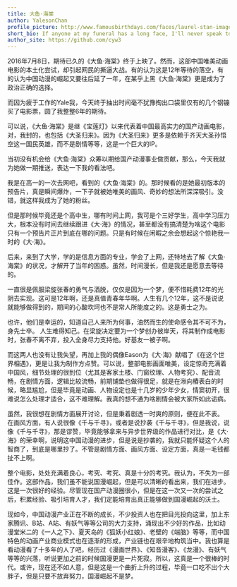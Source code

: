 ```yaml
---
title: 大鱼·海棠
author: YalesonChan
profile_picture: http://www.famousbirthdays.com/faces/laurel-stan-image.jpg
short_bio: If anyone at my funeral has a long face, I'll never speak to him again.
author_site: https://github.com/cyw3
---
```


2016年7月8日，期待已久的《大鱼·海棠》终于上映了。然而，这部中国唯美动画电影的本土化尝试，却引起网民的撕逼大战。有的认为这是12年等待的落空，有的认为中国动漫的崛起又要往后延了一年，在某乎上黑《大鱼·海棠》更是成为了政治正确的选择。

而因为疲于工作的Yale我，今天终于抽出时间毫不犹豫掏出口袋里仅有的几个钢镚买了电影票，圆了我整整6年的期待。

可以说，《大鱼·海棠》是继《宝莲灯》以来代表着中国最高实力的国产动画电影，对，我封的，也包括《大圣归来》。因为《大圣归来》更多是依赖于齐天大圣孙悟空这一国民英雄，而不是剧情等等，这是一个巨大的IP。

当初没有机会给《大鱼·海棠》众筹以期给国产动漫事业做贡献，那么，今天我就为她做一期推送，表达一下我的看法吧。

我是在高一的一次去网吧，看到的《大鱼·海棠》的。那时候看的是她最初版本的预告片，真是瞬间爆炸，一下子就被她唯美的画风、奇妙的想法所深深吸引。没错，就这样我成为了她的粉丝。

但是那时候毕竟还是个高中生，哪有时间上网，我可是个三好学生，高中学习压力大，根本没有时间去继续跟进《大·海》的情况，甚至都没有搞清楚为啥这个电影只有一个预告片正片到底在哪的问题。只是有时候在闲暇之余会想起这个惊艳我一时的《大·海》。

后来，来到了大学，学的是信息方面的专业，学会了上网，还特地去了解《大鱼·海棠》的状况，才解开了当年的困惑。虽然，时间漫长，但是我还是愿意去等待的。

一直很是佩服梁旋张春的勇气与洒脱，仅仅是因为一个梦，便不惜耗费12年的光阴去实现。这可是12年啊，还是真值青春年华啊。人生有几个12年，这不是说说就能够做得到的，期间的心酸坎坷也不是常人所能度之的。这是勇士之为。

也许，他们是幸运的，知道自己人来所为何事，油然而生的使命感令其不可不为，身先士卒。
人生难得知己。在梁旋决定要为一个梦创办彼岸天，将其制作成电影时，张春不离不弃，投入全身尽力支持他。好基友一被子啊。

而这两人也没有让我失望，再加上我的偶像Eason为《大·海》献唱了《在这个世界相遇》，更是让我为制作方点赞。可以说，整部电影画面唯美，设定惊奇充满着中国风，细节处理的很到位（尤其是客家土楼、门窗纹理、人物考究）、配音流畅，在剧情方面，逻辑比较流畅，前期铺垫也做得很足，就是在湫向椿表白的时候，略显尴尬，但是毕竟是动画、人物设定也是十几岁的少年少女，情窦初开，很难说怎么处理才适合，这不难理解。我真的想不通为啥剧情会被大家所如此诟病。

虽然，我很想在剧情方面展开讨论，但是秉着剧透一时爽的原则，便在此不表。
在画风方面，有人说很像《千与千寻》，或者是说抄袭《千与千寻》，但是我说，说像《千与千寻》，那是谬赞，毕竟能够拿来与异步世界级的作品进行对比，是《大·海》的荣幸啊，说明这中国动漫的进步，但是说是抄袭的，我就只能怀疑这个人的智商了，到底是哪里抄了。不管是剧情方面、画风方面、设定方面，真是一毛钱都扯不上啊。

整个电影，处处充满着良心，考究、考究、真是十分的考究。我认为，不失为一部佳作。这部作品，我们虽不能说国漫崛起，但是可以清晰的看出来，我们在进步。这是一次很好的经验。尽管现在国产动漫圈很小，但是在这一次又一次的尝试之后，积累经验、吸引培育人才，我们定能培育出真正能够做到国漫崛起的沃土。

现如今，中国动漫产业正在不断的成长，不少投资人也在把目光投向这里，加上东家腾讯、B站、A站、有妖气等等公司的大力支持，涌现出不少好的作品，比如动漫堂米二的《一人之下》、夏天岛的《狐妖小红娘》、老壁的《端脑》等等，而中国特色的动画产业商业模式也在逐渐的形成，产业链也在艰辛地构筑当中。我也算是看动漫看了十多年的人了吧，经历过《漫画世界》、《知音漫客》、《龙漫》、有妖气等等的兴落，听说更加之前的时候国漫更是一片死寂。所以，这真是一个很棒的时代。或许，现在还不如人意，但是这是一个曲折上升的过程，毕竟一口吃不出个大胖子，但是只要不放弃努力，国漫崛起不是梦。


